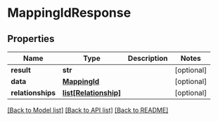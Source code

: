 # MappingIdResponse

## Properties
Name | Type | Description | Notes
------------ | ------------- | ------------- | -------------
**result** | **str** |  | [optional] 
**data** | [**MappingId**](MappingId.md) |  | [optional] 
**relationships** | [**list[Relationship]**](Relationship.md) |  | [optional] 

[[Back to Model list]](../README.md#documentation-for-models) [[Back to API list]](../README.md#documentation-for-api-endpoints) [[Back to README]](../README.md)

